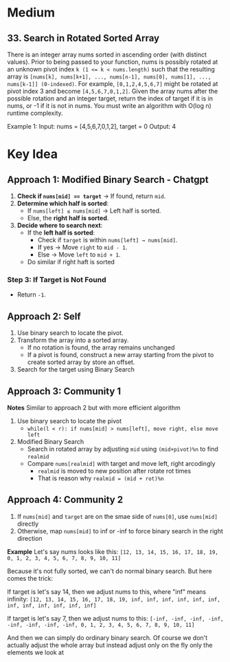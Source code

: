 # Medium
## 33. Search in Rotated Sorted Array
There is an integer array nums sorted in ascending order (with distinct values).
Prior to being passed to your function, nums is possibly rotated at an unknown pivot index `k (1 <= k < nums.length)` such that the resulting array is `[nums[k], nums[k+1], ..., nums[n-1], nums[0], nums[1], ..., nums[k-1]] (0-indexed)`. For example, `[0,1,2,4,5,6,7]` might be rotated at pivot index 3 and become `[4,5,6,7,0,1,2]`.
Given the array nums after the possible rotation and an integer target, return the index of target if it is in nums, or -1 if it is not in nums.
You must write an algorithm with O(log n) runtime complexity.

Example 1:
Input: nums = [4,5,6,7,0,1,2], target = 0
Output: 4

# Key Idea
## Approach 1: Modified Binary Search - Chatgpt
1. **Check if `nums[mid] == target`** → If found, return `mid`.
2. **Determine which half is sorted**:
   - If `nums[left] ≤ nums[mid]` → Left half is sorted.
   - Else, the **right half is sorted**.
3. **Decide where to search next**:
   - If the **left half is sorted**:
      - Check if `target` is within `nums[left] → nums[mid]`.
      - If yes → Move `right` to `mid - 1`.
      - Else → Move `left` to `mid + 1`.
   - Do similar if right haft is sorted

### **Step 3: If Target is Not Found**
- Return `-1`.

## Approach 2: Self
1. Use binary search to locate the pivot.
2. Transform the array into a sorted array.
   - If no rotation is found, the array remains unchanged
   - If a pivot is found, construct a new array starting from the pivot to create sorted array by store an offset.
3. Search for the target using Binary Search

## Approach 3: Community 1
**Notes** Similar to approach 2 but with more efficient algorithm
1. Use binary search to locate the pivot
    - `while(l < r): if nums[mid] > nums[left], move right, else move left`
2. Modified Binary Search
    - Search in rotated array by adjusting `mid` using `(mid+pivot)%n` to find `realmid`
    - Compare `nums[realmid]` with target and move left, right arcodingly
        - `realmid` is moved to new position after rotate rot times
        - That is reason why `realmid = (mid + rot)%n`

## Approach 4: Community 2
1. If `nums[mid]` and `target` are on the smae side of `nums[0]`, use `nums[mid]` directly
2. Otherwise, map `nums[mid]` to inf or -inf to force binary search in the right direction

**Example**
Let's say nums looks like this: `[12, 13, 14, 15, 16, 17, 18, 19, 0, 1, 2, 3, 4, 5, 6, 7, 8, 9, 10, 11]`

Because it's not fully sorted, we can't do normal binary search. But here comes the trick:

If target is let's say 14, then we adjust nums to this, where "inf" means infinity:
`[12, 13, 14, 15, 16, 17, 18, 19, inf, inf, inf, inf, inf, inf, inf, inf, inf, inf, inf, inf]`

If target is let's say 7, then we adjust nums to this:
`[-inf, -inf, -inf, -inf, -inf, -inf, -inf, -inf, 0, 1, 2, 3, 4, 5, 6, 7, 8, 9, 10, 11]`

And then we can simply do ordinary binary search. Of course we don't actually adjust the whole array but instead adjust only on the fly only the elements we look at
